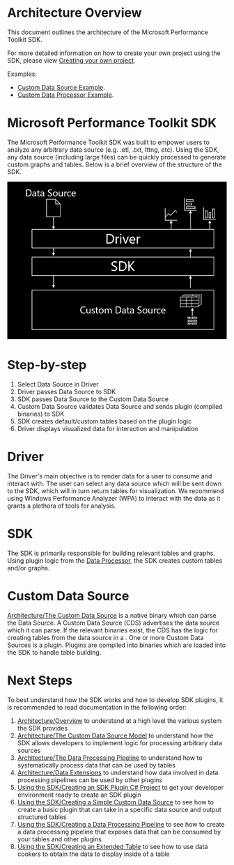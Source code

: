 # Architecture Overview

This document outlines the architecture of the Microsoft Performance Toolkit SDK.

For more detailed information on how to create your own project using the SDK, please view [Creating your own project](../Using-the-SDK/Creating-your-project.md). 

Examples:
- [Custom Data Source Example](../../samples/SimpleDataSource/SimpleCustomDataSource.cs).
- [Custom Data Processor Example](../../samples/SimpleDataSource/SimpleCustomDataProcessor.cs). 


# Microsoft Performance Toolkit SDK

The Microsoft Performance Toolkit SDK was built to empower users to analyze any arbitrary data source (e.g. .etl, .txt, lttng, etc). Using the SDK, any data source (including large files) can be quickly processed to generate custom graphs and tables.
Below is a brief overview of the structure of the SDK.


![](.attachments/ArchitectureOverview.png)


# Step-by-step
1) Select Data Source in Driver
2) Driver passes Data Source to SDK
3) SDK passes Data Source to the Custom Data Source
4) Custom Data Source validates Data Source and sends plugin (compiled binaries) to SDK
5) SDK creates default/custom tables based on the plugin logic  
6) Driver displays visualized data for interaction and manipulation


# Driver

The Driver's main objective is to render data for a user to consume and interact with. The user can select any data source which will be sent down to the SDK, which will in turn return tables for visualization.
We recommend using Windows Performance Analyzer (WPA) to interact with the data as it grants a plethora of tools for analysis.


# SDK

The SDK is primarily responsible for building relevant tables and graphs. Using plugin logic from the [Data Processor](./The-Data-Processing-Pipeline.md), the SDK creates custom tables and/or graphs.


# Custom Data Source

[Architecture/The Custom Data Source](.The-Custom-Data-Source-Model.md) is a native binary which can parse the Data Source. A Custom Data Source (CDS) advertises the data source which it can parse.
If the relevant binaries exist, the CDS has the logic for creating tables from the data source in a . 
One or more Custom Data Sources is a plugin. Plugins are compiled into binaries which are loaded into the SDK to handle table building.

# Next Steps

To best understand how the SDK works and how to develop SDK plugins, it is recommended to read documentation in the following order:
1) [Architecture/Overview](./Architecture/Overview.md) to understand at a high level the various system the SDK provides
2) [Architecture/The Custom Data Source Model](./Architecture/The-Custom-Data-Source-Model.md) to understand how the SDK allows developers to implement 
logic for processing arbitrary data sources
3) [Architecture/The Data Processing Pipeline](./Architecture/The-Data-Processing-Pipeline.md) to understand how to systematically process data that 
can be used by tables
4) [Architecture/Data Extensions](./Architecture/Data-Extensions.md) to understand how data involved in data processing pipelines can be used by 
other plugins
5) [Using the SDK/Creating an SDK Plugin C# Project](Using-the-SDK/Creating-your-project.md) to get your developer environment ready to create an SDK plugin
6) [Using the SDK/Creating a Simple Custom Data Source](Using-the-SDK/Creating-a-simple-custom-data-source.md) to see how to create a basic plugin that can 
take in a specific data source and output structured tables
7) [Using the SDK/Creating a Data Processing Pipeline](Using-the-SDK/Creating-a-pipeline.md) to see how to create a data processing pipeline that 
exposes data that can be consumed by your tables and other plugins
8) [Using the SDK/Creating an Extended Table](Using-the-SDK/Creating-an-extended-table.md) to see how to use data cookers to obtain the data to display 
inside of a table
